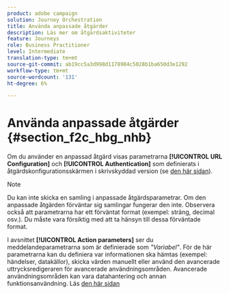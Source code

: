```yaml
---
product: adobe campaign
solution: Journey Orchestration
title: Använda anpassade åtgärder
description: Läs mer om åtgärdsaktiviteter
feature: Journeys
role: Business Practitioner
level: Intermediate
translation-type: tm+mt
source-git-commit: ab19cc5a3d998d1178984c5028b1ba650d3e1292
workflow-type: tm+mt
source-wordcount: '131'
ht-degree: 6%

---
```



# Använda anpassade åtgärder {#section_f2c_hbg_nhb}

Om du använder en anpassad åtgärd visas parametrarna **[!UICONTROL URL Configuration]** och **[!UICONTROL Authentication]** som definierats i åtgärdskonfigurationsskärmen i skrivskyddad version (se [den här sidan](../action/about-custom-action-configuration.md)).

>[!NOTE]
>
>Du kan inte skicka en samling i anpassade åtgärdsparametrar. Om den anpassade åtgärden förväntar sig samlingar fungerar den inte. Observera också att parametrarna har ett förväntat format (exempel: sträng, decimal osv.). Du måste vara försiktig med att ta hänsyn till dessa förväntade format.

I avsnittet **[!UICONTROL Action parameters]** ser du meddelandeparametrarna som är definierade som _&quot;Variabel&quot;_. För de här parametrarna kan du definiera var informationen ska hämtas (exempel: händelser, datakällor), skicka värden manuellt eller använd den avancerade uttrycksredigeraren för avancerade användningsområden. Avancerade användningsområden kan vara datahantering och annan funktionsanvändning. Läs [den här sidan](../expression/expressionadvanced.md)
